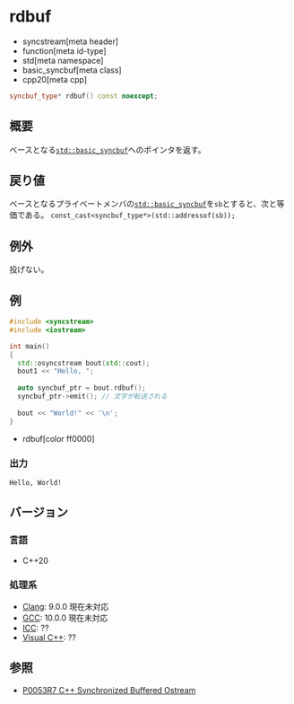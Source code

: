 # rdbuf
* syncstream[meta header]
* function[meta id-type]
* std[meta namespace]
* basic_syncbuf[meta class]
* cpp20[meta cpp]


```cpp
syncbuf_type* rdbuf() const noexcept;
```

## 概要
ベースとなる[`std::basic_syncbuf`](../basic_syncbuf.md)へのポインタを返す。


## 戻り値
ベースとなるプライベートメンバの[`std::basic_syncbuf`](../basic_syncbuf.md)を`sb`とすると、次と等価である。  `const_cast<syncbuf_type*>(std::addressof(sb));`


## 例外
投げない。


## 例
```cpp example
#include <syncstream>
#include <iostream>

int main()
{
  std::osyncstream bout(std::cout);
  bout1 << "Hello, ";
  
  auto syncbuf_ptr = bout.rdbuf();
  syncbuf_ptr->emit(); // 文字が転送される
  
  bout << "World!" << '\n';
}
```
* rdbuf[color ff0000]


### 出力
```
Hello, World!
```


## バージョン
### 言語
- C++20

### 処理系
- [Clang](/implementation.md#clang): 9.0.0 現在未対応
- [GCC](/implementation.md#gcc): 10.0.0 現在未対応
- [ICC](/implementation.md#icc): ??
- [Visual C++](/implementation.md#visual_cpp): ??


## 参照
- [P0053R7 C++ Synchronized Buffered Ostream](http://www.open-std.org/jtc1/sc22/wg21/docs/papers/2017/p0053r7.pdf)
